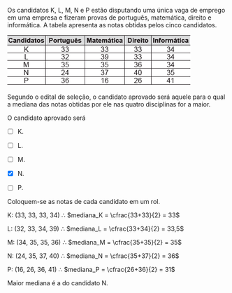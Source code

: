 

Os candidatos K, L, M, N e P estão disputando uma única vaga de emprego em uma empresa e fizeram provas de português, matemática, direito e informática. A tabela apresenta as notas obtidas pelos cinco candidatos.

![](aa75ca8a-092e-9672-462d-d737470cad2f.png)

Segundo o edital de seleção, o candidato aprovado será aquele para o qual a mediana das notas obtidas por ele nas quatro disciplinas for a maior.

O candidato aprovado será



- [ ] K.
- [ ] L.
- [ ] M.
- [x] N.
- [ ] P.


Coloquem-se as notas de cada candidato em um rol.

K: (33, 33, 33, 34) ∴ $mediana_K = \cfrac{33+33}{2} = 33$

L: (32, 33, 34, 39) ∴ $mediana_L = \cfrac{33+34}{2} = 33,5$

M: (34, 35, 35, 36) ∴ $mediana_M = \cfrac{35+35}{2} = 35$

N: (24, 35, 37, 40) ∴ $mediana_N = \cfrac{35+37}{2} = 36$

P: (16, 26, 36, 41) ∴ $mediana_P = \cfrac{26+36}{2} = 31$

Maior mediana é a do candidato N.

        